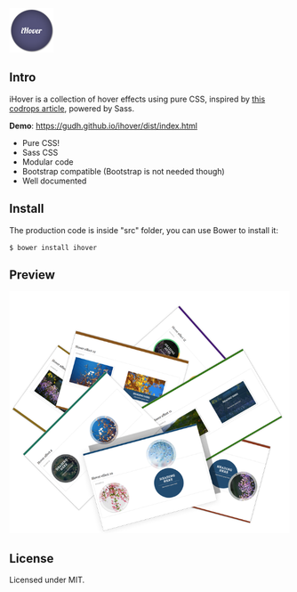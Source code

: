 
![thumbnail](./preview/thumb.png)

## Intro
iHover is a collection of hover effects using pure CSS, inspired by [this codrops article](https://tympanus.net/codrops/2012/08/08/circle-hover-effects-with-css-transitions/), powered by Sass.

**Demo**: https://gudh.github.io/ihover/dist/index.html

* Pure CSS!
* Sass CSS
* Modular code
* Bootstrap compatible (Bootstrap is not needed though)
* Well documented


## Install
The production code is inside "src" folder, you can use Bower to install it:
```
$ bower install ihover
```


## Preview
![preview image](./preview/preview.png)


## License
Licensed under MIT.
